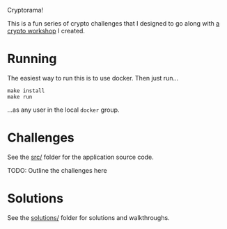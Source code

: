Cryptorama!

This is a fun series of crypto challenges that I designed to go along with
[a crypto workshop](https://drive.google.com/drive/u/0/folders/1rF_Wn1t31lK-EXofOAT58nDc7ZUDSGSt)
I created.

# Running

The easiest way to run this is to use docker. Then just run...


```
make install
make run
```

...as any user in the local `docker` group.

# Challenges

See the [src/](src/) folder for the application source code.

TODO: Outline the challenges here

# Solutions

See the [solutions/](solutions/) folder for solutions and walkthroughs.
